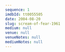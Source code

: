 ```yaml
---
sequence: 1
imdbId: tt0055505
date: 2004-08-20
slug: scream-of-fear-1961
medium: null
venue: null
venueNotes: null
mediumNotes: null
---
```


